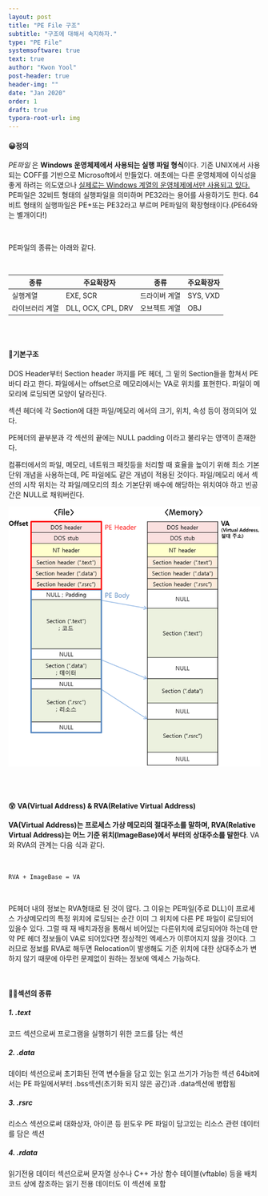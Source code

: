 ```yaml
---
layout: post
title: "PE File 구조"
subtitle: "구조에 대해서 숙지하자."
type: "PE File"
systemsoftware: true
text: true
author: "Kwon Yool"
post-header: true
header-img: ""
date: "Jan 2020"
order: 1
draft: true
typora-root-url: img
---
```


#### 😀정의

  *PE파일* 은 **Windows 운영체제에서 사용되는 실행 파일 형식**이다. 기존 UNIX에서 사용되는 COFF를 기반으로 Microsoft에서 만들었다.
  애초에는 다른 운영체제에 이식성을 좋게 하려는 의도였으나 <u>실제로는 Windows 계열의 운영체제에서만 사용되고 있다.</u>
  PE파일은 32비트 형태의 실행파일을 의미하며 PE32라는 용어를 사용하기도 한다. 64비트 형태의 실행파일은 PE+또는 PE32라고 부르며 PE파일의 확장형태이다.(PE64와는 별개이다!)

  

<br/>

PE파일의 종류는 아래와 같다.

<br/>


| 종류            | 주요확장자         | 종류          | 주요확장자 |
| --------------- | ------------------ | ------------- | ---------- |
| 실행계열        | EXE, SCR           | 드라이버 계열 | SYS, VXD   |
| 라이브러리 계열 | DLL, OCX, CPL, DRV | 오브젝트 계열 | OBJ        |

<br/>

<br/>

#### 🙂기본구조

DOS Header부터 Section header 까지를 PE 헤더, 그 밑의 Section들을 합쳐서 PE 바디 라고 한다. 파일에서는 offset으로 메모리에서는 VA로 위치를 표현한다. 파일이 메모리에 로딩되면 모양이 달라진다. 

섹션 헤더에 각 Section에 대한 파일/메모리 에서의 크기, 위치, 속성 등이 정의되어 있다.

PE헤더의 끝부분과 각 섹션의 끝에는 NULL padding 이라고 불리우는 영역이 존재한다.

  컴퓨터에서의 파일, 메모리, 네트워크 패킷등을 처리할 때 효율을 높이기 위해 최소 기본단위 개념을 사용하는데, PE 파일에도 같은 개념이 적용된 것이다. 파일/메모리 에서 섹션의 시작 위치는 각 파일/메모리의 최소 기본단위 배수에 해당하는 위치여야 하고 빈공간은 NULL로 채워버린다.

![PE구조](img\PE구조.png)

<br/>

<br/>

#### 😵 VA(Virtual Address)  &  RVA(Relative Virtual Address)

  **VA(Virtual Address)는 프로세스 가상 메모리의 절대주소를 말하며, RVA(Relative Virtual Address)는 어느 기준 위치(ImageBase)에서 부터의 상대주소를 말한다**. VA와 RVA의 관계는 다음 식과 같다.

<br/>

  ``RVA + ImageBase = VA``

<br/>

  PE헤더 내의 정보는 RVA형태로 된 것이 많다. 그 이유는 PE파일(주로 DLL)이 프로세스 가상메모리의 특정 위치에 로딩되는 순간 이미 그 위치에 다른 PE 파일이 로딩되어 있을수 있다. 그럴 때 재 배치과정을 통해서 비어있는 다른위치에 로딩되어야 하는데 만약 PE 헤더 정보들이 VA로 되어있다면 정상적인 엑세스가 이루어지지 않을 것이다. 그러므로 정보를 RVA로 해두면 Relocation이 발생해도 기준 위치에 대한 상대주소가 변하지 않기 때문에 아무런 문제없이 원하는 정보에 엑세스 가능하다.

  <br/>



#### 👨‍💻섹션의 종류

##### 1.  .text


코드 섹션으로써 프로그램을 실행하기 위한 코드를 담는 섹션

##### 2.  .data

   데이터 섹션으로써 초기화된 전역 변수들을 담고 있는 읽고 쓰기가 가능한 섹션
64bit에서는 PE 파일에서부터 .bss섹션(초기화 되지 않은 공간)과 .data섹션에 병합됨

##### 3.  .rsrc

리소스 섹션으로써 대화상자, 아이콘 등 윈도우 PE 파일이 담고있는 리소스 관련 데이터를 담은 섹션

##### 4.  .rdata

   읽기전용 데이터 섹션으로써 문자열 상수나 C++ 가상 함수 테이블(vftable) 등을 배치
   코드 상에 참조하는 읽기 전용 데이터도 이 섹션에 포함
